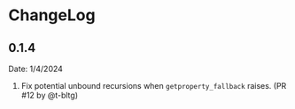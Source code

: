 # ChangeLog

## 0.1.4

Date: 1/4/2024

1. Fix potential unbound recursions when `getproperty_fallback` raises. (PR #12 by @t-bltg)

